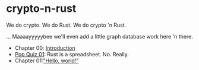 # crypto-n-rust
We do crypto. We do Rust. We do crypto 'n Rust.

... Maaaayyyyybee we'll even add a little graph database work here 'n there.

* Chapter 00: [Introduction](00-intro.md)
* [Pop Quiz 01](quiz-01-qi-yields.md): Rust is a spreadsheet. No. Really.
* Chapter 01:["Hello, world!"](01-hello-world.md)

